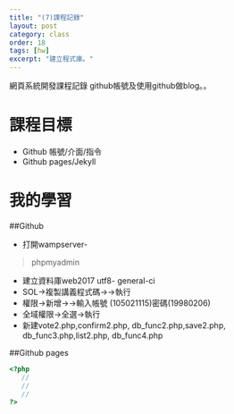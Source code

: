 ```yaml
---
title: "(7)課程記錄"
layout: post
category: class
order: 18
tags: [hw]
excerpt: "建立程式庫。"
---
```

網頁系統開發課程記錄
github帳號及使用github做blog。。

# 課程目標
- Github 帳號/介面/指令
- Github pages/Jekyll

# 我的學習

##Github




- 打開wampserver-
>phpmyadmin
- 建立資料庫web2017 utf8-
general-ci
- SOL->複製講義程式碼->->執行
- 權限->新增->->輸入帳號
(105021115)密碼(19980206)
- 全域權限->全選->執行
- 新建vote2.php,confirm2.php,
db_func2.php,save2.php,
db_func3.php,list2.php,
db_func4.php

##Github pages

```php
<?php
   //
   //
   //
?>
```


[1]: https://github.com/        "GitHub"
[2]: https://pages.github.com/  "GitHub Pages"
[3]: https://jekyllrb.com/      "Jekyll"
[4]: http://markdown.tw         "Markdown文件"
[5]: http://dillinger.io/       "Dillinger"








